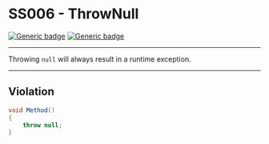 # SS006 - ThrowNull

[![Generic badge](https://img.shields.io/badge/Severity-Error-red.svg)](https://shields.io/) [![Generic badge](https://img.shields.io/badge/CodeFix-No-lightgrey.svg)](https://shields.io/)

---

Throwing `null` will always result in a runtime exception.

---

## Violation
```cs
void Method()
{
    throw null;
}
```